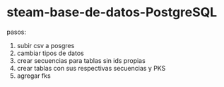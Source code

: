 # steam-base-de-datos-PostgreSQL
 
pasos: 
1. subir csv a posgres
2. cambiar tipos de datos
3. crear secuencias para tablas sin ids propias
4. crear tablas con sus respectivas secuencias y PKS
5. agregar fks


